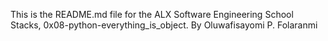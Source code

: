 This is the README.md file for the ALX Software Engineering School Stacks, 0x08-python-everything_is_object. By Oluwafisayomi P. Folaranmi
